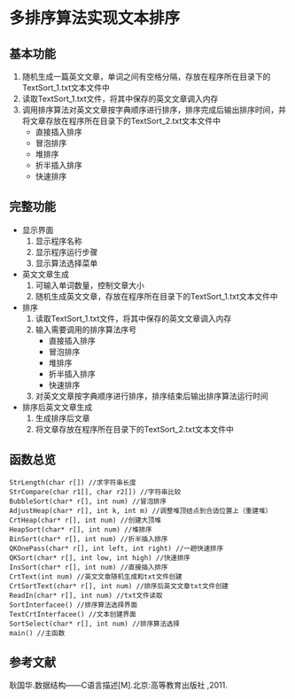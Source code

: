 # 多排序算法实现文本排序
## 基本功能
1. 随机生成一篇英文文章，单词之间有空格分隔，存放在程序所在目录下的TextSort_1.txt文本文件中
2. 读取TextSort_1.txt文件，将其中保存的英文文章调入内存
3. 调用排序算法对英文文章按字典顺序进行排序，排序完成后输出排序时间，并将文章存放在程序所在目录下的TextSort_2.txt文本文件中
   - 直接插入排序
   - 冒泡排序
   - 堆排序
   - 折半插入排序
   - 快速排序
## 完整功能
- 显示界面
   1. 显示程序名称
   2. 显示程序运行步骤
   3. 显示算法选择菜单
- 英文文章生成
   1. 可输入单词数量，控制文章大小
   2. 随机生成英文文章，存放在程序所在目录下的TextSort_1.txt文本文件中
- 排序
   1. 读取TextSort_1.txt文件，将其中保存的英文文章调入内存
   2. 输入需要调用的排序算法序号
      - 直接插入排序
      - 冒泡排序
      - 堆排序
      - 折半插入排序
      - 快速排序
   3. 对英文文章按字典顺序进行排序，排序结束后输出排序算法运行时间
- 排序后英文文章生成
   1. 生成排序后文章
   2. 将文章存放在程序所在目录下的TextSort_2.txt文本文件中
## 函数总览
```
StrLength(char r[]) //求字符串长度
StrCompare(char r1[], char r2[]) //字符串比较
BubbleSort(char* r[], int num) //冒泡排序
AdjustHeap(char* r[], int k, int m) //调整堆顶结点到合适位置上（重建堆）
CrtHeap(char* r[], int num) //创建大顶堆
HeapSort(char* r[], int num) //堆排序
BinSort(char* r[], int num) //折半插入排序
QKOnePass(char* r[], int left, int right) //一趟快速排序
QKSort(char* r[], int low, int high) //快速排序
InsSort(char* r[], int num) //直接插入排序
CrtText(int num) //英文文章随机生成和txt文件创建
CrtSortText(char* r[], int num) //排序后英文文章txt文件创建
ReadIn(char* r[], int num) //txt文件读取
SortInterfacee() //排序算法选择界面
TextCrtInterfacee() //文本创建界面
SortSelect(char* r[], int num) //排序算法选择
main() //主函数
```
## 参考文献
耿国华.数据结构——C语言描述[M].北京:高等教育出版社 ,2011.
